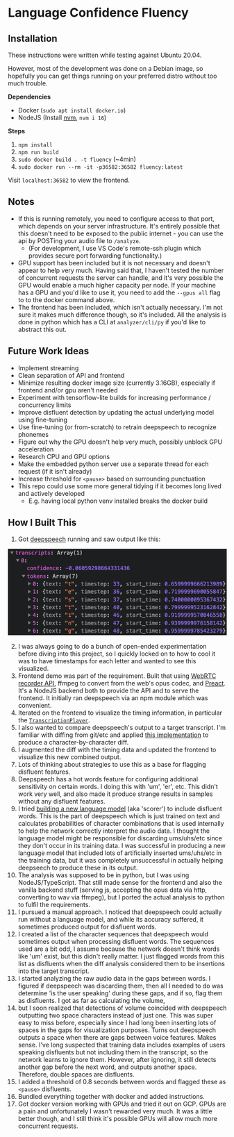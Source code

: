 # Language Confidence Fluency

## Installation

These instructions were written while testing against Ubuntu 20.04.

However, most of the development was done on a Debian image, so hopefully you can get things running
on your preferred distro without too much trouble.

**Dependencies**
- Docker (`sudo apt install docker.io`)
- NodeJS (Install [nvm](https://github.com/nvm-sh/nvm), `nvm i 16`)

**Steps**
1. `npm install`
2. `npm run build`
3. `sudo docker build . -t fluency` (~4min)
4. `sudo docker run --rm -it -p36582:36582 fluency:latest`

Visit `localhost:36582` to view the frontend.

## Notes

- If this is running remotely, you need to configure access to that port, which depends on your
server infrastructure. It's entirely possible that this doesn't need to be exposed to the public
internet - you can use the api by POSTing your audio file to `/analyze`.
  - (For development, I use VS Code's remote-ssh plugin which provides secure port forwarding
    functionality.)
- GPU support has been included but it is not necessary and doesn't appear to help very much. Having
said that, I haven't tested the number of concurrent requests the server can handle, and it's very
possible the GPU would enable a much higher capacity per node. If your machine has a GPU and you'd
like to use it, you need to add the `--gpus all` flag to to the docker command above.
- The frontend has been included, which isn't actually necessary. I'm not sure it makes much
difference though, so it's included. All the analysis is done in python which has a CLI at
`analyzer/cli/py` if you'd like to abstract this out.

## Future Work Ideas

- Implement streaming
- Clean separation of API and frontend
- Minimize resulting docker image size (currently 3.16GB), especially if frontend and/or gpu aren't
needed
- Experiment with tensorflow-lite builds for increasing performance / concurrency limits
- Improve disfluent detection by updating the actual underlying model using fine-tuning
- Use fine-tuning (or from-scratch) to retrain deepspeech to recognize phonemes
- Figure out why the GPU doesn't help very much, possibly unblock GPU acceleration
- Research CPU and GPU options
- Make the embedded python server use a separate thread for each request (if it isn't already)
- Increase threshold for `<pause>` based on surrounding punctuation
- This repo could use some more general tidying if it becomes long lived and actively developed
  - E.g. having local python venv installed breaks the docker build

## How I Built This

1. Got [deepspeech](https://deepspeech.readthedocs.io/) running and saw output like this:

![DeepSpeech Output](./markdown-assets/deepspeech-output.png)

2. I was always going to do a bunch of open-ended experimentation before diving into this project,
so I quickly locked on to how to cool it was to have timestamps for each letter and wanted to see
this visualized.
3. Frontend demo was part of the requirement. Built that using
[WebRTC recorder API](https://developer.mozilla.org/en-US/docs/Web/API/MediaStream_Recording_API),
ffmpeg to convert from the web's opus codec, and [Preact](https://preactjs.com/). It's a NodeJS
backend both to provide the API and to serve the frontend. It initially ran deepspeech via an npm
module which was convenient.
4. Iterated on the frontend to visualize the timing information, in particular the
[`TranscriptionPlayer`](./src/web-frontends/recorder/TranscriptionPlayer.tsx).
5. I also wanted to compare deepspeech's output to a target transcript. I'm familiar with diffing
from git/etc and applied
[this implementation](https://gist.github.com/adamnew123456/37923cf53f51d6b9af32a539cdfa7cc4) to
produce a character-by-character diff.
6. I augmented the diff with the timing data and updated the frontend to visualize this new combined
output.
7. Lots of thinking about strategies to use this as a base for flagging disfluent features.
8. Deepspeech has a hot words feature for configuring additional sensitivity on certain words. I
doing this with 'um', 'er', etc. This didn't work very well, and also made it produce strange
results in samples without any disfluent features.
9. I tried [building a new language model](https://deepspeech.readthedocs.io/en/r0.9/Scorer.html)
(aka 'scorer') to include disfluent words. This is the part of deepspeech which is just trained on
text and calculates probabilities of character combinations that is used internally to help the
network correctly interpret the audio data. I thought the language model might be responsible for
discarding ums/uhs/etc since they don't occur in its training data. I was successful in producing
a new language model that included lots of artificially inserted ums/uhs/etc in the training data,
but it was completely unsuccessful in actually helping deepseech to produce these in its output.
10. The analysis was supposed to be in python, but I was using NodeJS/TypeScript. That still made
sense for the frontend and also the vanilla backend stuff (serving js, accepting the opus data via
http, converting to wav via ffmpeg), but I ported the actual analysis to python to fulfil the
requirements.
11. I pursued a manual approach. I noticed that deepspeech could actually run without a language
model, and while its accuracy suffered, it sometimes produced output for disfluent words.
12. I created a list of the character sequences that deepspeech would sometimes output when
processing disfluent words. The sequences used are a bit odd, I assume because the network doesn't
think words like 'um' exist, but this didn't really matter. I just flagged words from this list as
disfluents when the diff analysis considered them to be insertions into the target transcript.
13. I started analyzing the raw audio data in the gaps between words. I figured if deepspeech was
discarding them, then all I needed to do was determine 'is the user speaking' during these gaps, and
if so, flag them as disfluents. I got as far as calculating the volume,
14. but I soon realized that detections of volume coincided with deepspeech outputting two space
characters instead of just one. This was super easy to miss before, especially since I had long been
inserting lots of spaces in the gaps for visualization purposes. Turns out deepspeech outputs a
space when there are gaps between voice features. Makes sense. I've long suspected that training
data includes examples of users speaking disfluents but not including them in the transcript, so the
network learns to ignore them. However, after ignoring, it still detects another gap before the next
word, and outputs another space. Therefore, double spaces are disfluents.
15. I added a threshold of 0.8 seconds between words and flagged these as `<pause>` disfluents.
16. Bundled everything together with docker and added instructions.
17. Got docker version working with GPUs and tried it out on GCP. GPUs are a pain and unfortunately
I wasn't rewarded very much. It was a little better though, and I still think it's possible GPUs
will allow much more concurrent requests.
